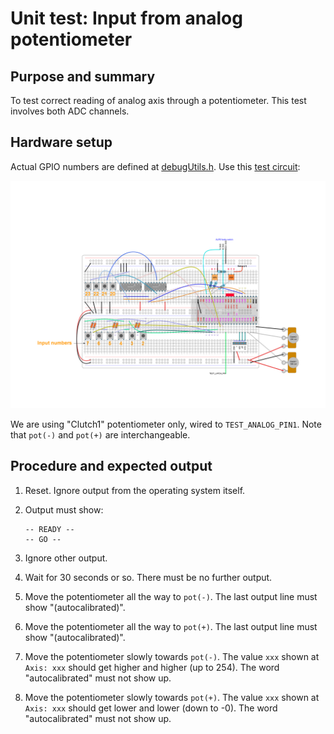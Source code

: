# Unit test: Input from analog potentiometer

## Purpose and summary

To test correct reading of analog axis through a potentiometer. This test involves both ADC channels.

## Hardware setup

Actual GPIO numbers are defined at [debugUtils.h](./debugUtils.h).
Use this [test circuit](../../Protoboards/TestBoard1.diy):

![Test circuit image](../../Protoboards/TestBoard1.png)

We are using "Clutch1" potentiometer only, wired to `TEST_ANALOG_PIN1`.
Note that `pot(-)` and `pot(+)` are interchangeable.

## Procedure and expected output

1. Reset. Ignore output from the operating system itself.
2. Output must show:

   ```text
   -- READY --
   -- GO --
   ```

3. Ignore other output.
4. Wait for 30 seconds or so. There must be no further output.
5. Move the potentiometer all the way to `pot(-)`. The last output line must show "(autocalibrated)".
6. Move the potentiometer all the way to `pot(+)`. The last output line must show "(autocalibrated)".
7. Move the potentiometer slowly towards `pot(-)`. The value `xxx` shown at `Axis: xxx` should get higher and higher (up to 254). The word "autocalibrated" must not show up.
8. Move the potentiometer slowly towards `pot(+)`. The value `xxx` shown at `Axis: xxx` should get lower and lower (down to -0). The word "autocalibrated" must not show up.
